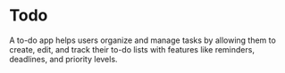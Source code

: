 # Todo
A to-do app helps users organize and manage tasks by allowing them to create, edit, and track their to-do lists with features like reminders, deadlines, and priority levels.
